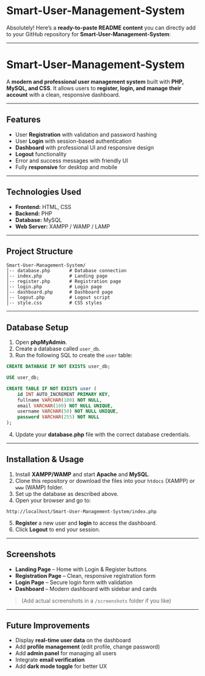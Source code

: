 # Smart-User-Management-System
Absolutely! Here’s a **ready-to-paste README content** you can directly add to your GitHub repository for **Smart-User-Management-System**:

---

# Smart-User-Management-System

A **modern and professional user management system** built with **PHP, MySQL, and CSS**. It allows users to **register, login, and manage their account** with a clean, responsive dashboard.

---

## Features

*  User **Registration** with validation and password hashing
*  User **Login** with session-based authentication
*  **Dashboard** with professional UI and responsive design
*  **Logout** functionality
*  Error and success messages with friendly UI
*  Fully **responsive** for desktop and mobile

---

## Technologies Used

* **Frontend:** HTML, CSS
* **Backend:** PHP
* **Database:** MySQL
* **Web Server:** XAMPP / WAMP / LAMP

---

## Project Structure

```
Smart-User-Management-System/
│-- database.php       # Database connection
│-- index.php          # Landing page
│-- register.php       # Registration page
│-- login.php          # Login page
│-- dashboard.php      # Dashboard page
│-- logout.php         # Logout script
│-- style.css          # CSS styles
```

---

## Database Setup

1. Open **phpMyAdmin**.
2. Create a database called `user_db`.
3. Run the following SQL to create the `user` table:

```sql
CREATE DATABASE IF NOT EXISTS user_db;

USE user_db;

CREATE TABLE IF NOT EXISTS user (
    id INT AUTO_INCREMENT PRIMARY KEY,
    fullname VARCHAR(100) NOT NULL,
    email VARCHAR(100) NOT NULL UNIQUE,
    username VARCHAR(50) NOT NULL UNIQUE,
    password VARCHAR(255) NOT NULL
);
```

4. Update your **database.php** file with the correct database credentials.

---

## Installation & Usage

1. Install **XAMPP/WAMP** and start **Apache** and **MySQL**.
2. Clone this repository or download the files into your `htdocs` (XAMPP) or `www` (WAMP) folder.
3. Set up the database as described above.
4. Open your browser and go to:

```
http://localhost/Smart-User-Management-System/index.php
```

5. **Register** a new user and **login** to access the dashboard.
6. Click **Logout** to end your session.

---

## Screenshots

* **Landing Page** – Home with Login & Register buttons
* **Registration Page** – Clean, responsive registration form
* **Login Page** – Secure login form with validation
* **Dashboard** – Modern dashboard with sidebar and cards

> (Add actual screenshots in a `/screenshots` folder if you like)

---

## Future Improvements

* Display **real-time user data** on the dashboard
* Add **profile management** (edit profile, change password)
* Add **admin panel** for managing all users
* Integrate **email verification**
* Add **dark mode toggle** for better UX
